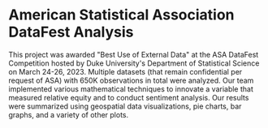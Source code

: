 # American Statistical Association DataFest Analysis 
This project was awarded "Best Use of External Data" at the ASA DataFest Competition hosted by Duke University's Department of Statistical Science on March 24-26, 2023.
Multiple datasets (that remain confidential per request of ASA) with 650K observations in total were analyzed. 
Our team implemented various mathematical techniques to innovate a variable that measured relative equity and to conduct sentiment analysis.
Our results were summarized using geospatial data visualizations, pie charts, bar graphs, and a variety of other plots. 
